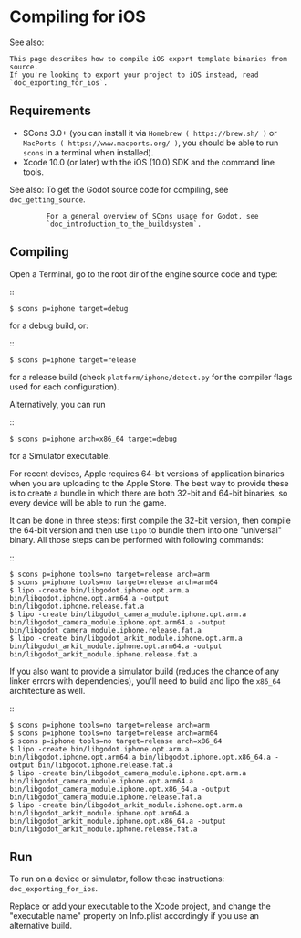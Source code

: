 

Compiling for iOS
=================


See also:


    This page describes how to compile iOS export template binaries from source.
    If you're looking to export your project to iOS instead, read `doc_exporting_for_ios`.

Requirements
------------

-  SCons 3.0+ (you can install it via `Homebrew ( https://brew.sh/ )` or
   `MacPorts ( https://www.macports.org/ )`, you should be able
   to run `scons` in a terminal when installed).
-  Xcode 10.0 (or later) with the iOS (10.0) SDK and the command line tools.

See also:
 To get the Godot source code for compiling, see
             `doc_getting_source`.

             For a general overview of SCons usage for Godot, see
             `doc_introduction_to_the_buildsystem`.

Compiling
---------

Open a Terminal, go to the root dir of the engine source code and type:

::

    $ scons p=iphone target=debug

for a debug build, or:

::

    $ scons p=iphone target=release

for a release build (check `platform/iphone/detect.py` for the compiler
flags used for each configuration).

Alternatively, you can run

::

    $ scons p=iphone arch=x86_64 target=debug

for a Simulator executable.

For recent devices, Apple requires 64-bit versions of application binaries when you are uploading to the Apple Store.
The best way to provide these is to create a bundle in which there are both 32-bit and 64-bit binaries, so every device will be able to run the game.

It can be done in three steps: first compile the 32-bit version, then compile the 64-bit version and then use `lipo` to bundle them into one "universal" binary.
All those steps can be performed with following commands:

::

    $ scons p=iphone tools=no target=release arch=arm
    $ scons p=iphone tools=no target=release arch=arm64
    $ lipo -create bin/libgodot.iphone.opt.arm.a bin/libgodot.iphone.opt.arm64.a -output bin/libgodot.iphone.release.fat.a
    $ lipo -create bin/libgodot_camera_module.iphone.opt.arm.a bin/libgodot_camera_module.iphone.opt.arm64.a -output bin/libgodot_camera_module.iphone.release.fat.a
    $ lipo -create bin/libgodot_arkit_module.iphone.opt.arm.a bin/libgodot_arkit_module.iphone.opt.arm64.a -output bin/libgodot_arkit_module.iphone.release.fat.a

If you also want to provide a simulator build (reduces the chance of any linker errors with dependencies), you'll need to build and lipo the `x86_64` architecture as well.

::

    $ scons p=iphone tools=no target=release arch=arm
    $ scons p=iphone tools=no target=release arch=arm64
    $ scons p=iphone tools=no target=release arch=x86_64
    $ lipo -create bin/libgodot.iphone.opt.arm.a bin/libgodot.iphone.opt.arm64.a bin/libgodot.iphone.opt.x86_64.a -output bin/libgodot.iphone.release.fat.a
    $ lipo -create bin/libgodot_camera_module.iphone.opt.arm.a bin/libgodot_camera_module.iphone.opt.arm64.a bin/libgodot_camera_module.iphone.opt.x86_64.a -output bin/libgodot_camera_module.iphone.release.fat.a
    $ lipo -create bin/libgodot_arkit_module.iphone.opt.arm.a bin/libgodot_arkit_module.iphone.opt.arm64.a bin/libgodot_arkit_module.iphone.opt.x86_64.a -output bin/libgodot_arkit_module.iphone.release.fat.a

Run
---

To run on a device or simulator, follow these instructions:
`doc_exporting_for_ios`.

Replace or add your executable to the Xcode project, and change the
"executable name" property on Info.plist accordingly if you use an
alternative build.
